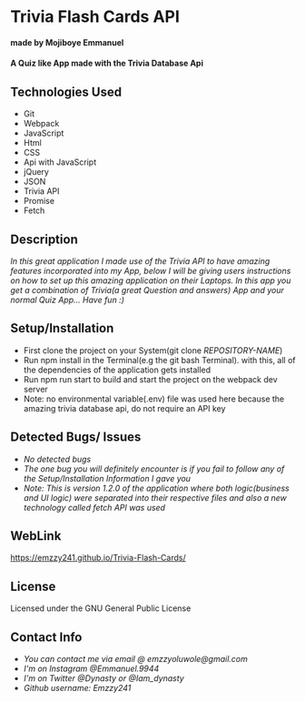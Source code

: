 # Trivia Flash Cards API
#### made by Mojiboye Emmanuel

#### A Quiz like App made with the Trivia Database Api
## Technologies Used
* Git
* Webpack
* JavaScript
* Html
* CSS
* Api with JavaScript
* jQuery
* JSON
* Trivia API
* Promise
* Fetch

## Description
_In this great application I made use of the Trivia API to have amazing features incorporated into my App, below I will be giving users instructions on how to set up this amazing application on their Laptops. In this app you get a combination of Trivia(a great Question and answers) App and your normal Quiz App... Have fun :)_

## Setup/Installation
* First clone the project on your System(git clone _REPOSITORY-NAME_)
* Run npm install in the Terminal(e.g the git bash Terminal). with this, all of the dependencies of the application gets installed
* Run npm run start to build and start the project on the webpack dev server
* Note: no environmental variable(.env) file was used here because the amazing trivia database api, do not require an API key

## Detected Bugs/ Issues
* _No detected bugs_
* _The one bug you will definitely encounter is if you fail to follow any of the Setup/Installation Information I gave you_
* _Note: This is version 1.2.0 of the application where both logic(business and UI logic) were separated into their respective files and also a new technology called fetch API was used_

## WebLink
https://emzzy241.github.io/Trivia-Flash-Cards/

## License
Licensed under the GNU General Public License

## Contact Info
* _You can contact me via email @ emzzyoluwole@gmail.com_
* _I'm on Instagram @Emmanuel.9944_
* _I'm on Twitter @Dynasty or @Iam_dynasty_
* _Github username: Emzzy241_